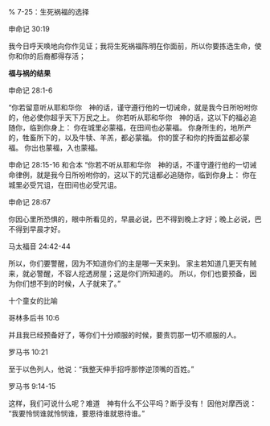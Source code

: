 % 7-25：生死祸福的选择

申命记 30:19

我今日呼天唤地向你作见证；我将生死祸福陈明在你面前，所以你要拣选生命，使你和你的后裔都得存活；

__福与祸的结果__

申命记 28:1-6

“你若留意听从耶和华你　神的话，谨守遵行他的一切诫命，就是我今日所吩咐你的，他必使你超乎天下万民之上。 你若听从耶和华你　神的话，这以下的福必追随你，临到你身上： 你在城里必蒙福，在田间也必蒙福。 你身所生的，地所产的，牲畜所下的，以及牛犊、羊羔，都必蒙福。 你的筐子和你的抟面盆都必蒙福。 你出也蒙福，入也蒙福。

申命记 28:15-16 和合本
“你若不听从耶和华你　神的话，不谨守遵行他的一切诫命律例，就是我今日所吩咐你的，这以下的咒诅都必追随你，临到你身上： 你在城里必受咒诅，在田间也必受咒诅。

申命记 28:67

你因心里所恐惧的，眼中所看见的，早晨必说，巴不得到晚上才好；晚上必说，巴不得到早晨才好。

马太福音 24:42-44

所以，你们要警醒，因为不知道你们的主是哪一天来到。 家主若知道几更天有贼来，就必警醒，不容人挖透房屋；这是你们所知道的。 所以，你们也要预备，因为你们想不到的时候，人子就来了。”

十个童女的比喻

哥林多后书 10:6

并且我已经预备好了，等你们十分顺服的时候，要责罚那一切不顺服的人。

罗马书 10:21

至于以色列人，他说：“我整天伸手招呼那悖逆顶嘴的百姓。”

罗马书 9:14-15

这样，我们可说什么呢？难道　神有什么不公平吗？断乎没有！ 因他对摩西说：
“我要怜悯谁就怜悯谁，要恩待谁就恩待谁。”

